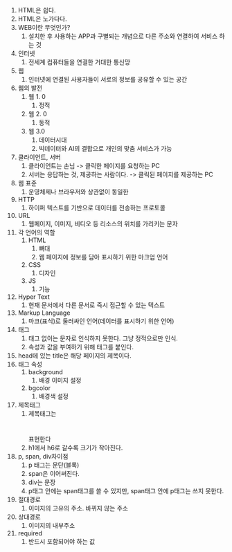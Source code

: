 1. HTML은 쉽다.
2. HTML은 노가다다.
3. WEB이란 무엇인가?
   1. 설치한 후 사용하는 APP과 구별되는 개념으로 다른 주소와 연결하여 서비스 하는 것
4. 인터넷
   1. 전세계 컴퓨터들을 연결한 거대한 통신망
5. 웹 
   1. 인터넷에 연결된 사용자들이 서로의 정보를 공유할 수 있는 공간
6. 웹의 발전
   1. 웹 1. 0
      1. 정적
   2. 웹 2. 0 
      1. 동적
   3. 웹 3.0
      1. 데이터시대
      2. 빅데이터와 AI의 결합으로 개인의 맞춤 서비스가 가능
7. 클라이언트, 서버
   1. 클라이언트는 손님 -> 클릭한 페이지를  요청하는 PC
   2. 서버는 응답하는 것, 제공하는 사람이다. -> 클릭된 페이지를 제공하는 PC
8. 웹 표준
   1. 운영체제나 브라우저와 상관없이 동일한 
9. HTTP
   1. 하이퍼 텍스트를 기반으로 데이터를 전송하는 프로토콜
10. URL
    1. 웹페이지, 이미지, 비디오 등 리소스의 위치를 가리키는 문자
11. 각 언어의 역할
    1. HTML
       1. 뼈대
       2. 웹 페이지에 정보를 담아 표시하기 위한 마크업 언어
    2. CSS
       1. 디자인
    3. JS
       1. 기능
12. Hyper Text
    1. 현재 문서에서 다른 문서로 즉시 접근할 수 있는 텍스트
13. Markup Language
    1. 마크(표식)로 둘러싸인 언어(데이터를 표시하기 위한 언어)
14. 태그
    1. 태그 없이는 문자로 인식하지 못한다. 그냥 정적으로만 인식.
    2. 속성과 값을 부여하기 위해 태그를 붙인다.
15. head에 있는 title은 해당 페이지의 제목이다.
16. 태그 속성
    1. background 
       1. 배경 이미지 설정
    2. bgcolor
       1. 배경색 설정
17. 제목태그
    1. 제목태그는 <h1></h1>표현한다
    2. h1에서 h6로 갈수록 크기가 작아진다.
18. p, span, div차이점
    1. p 태그는 문단(블록)
    2. span은 이어써진다.
    3. div는 문장
    4. p태그 안에는 span태그를 쓸 수 있지만, span태그 안에 p태그는 쓰지 못한다.
19. 절대경로
    1. 이미지의 고유의 주소. 바뀌지 않는 주소
20. 상대경로 
    1. 이미지의 내부주소
21. required
    1. 반드시 포함되어야 하는 값